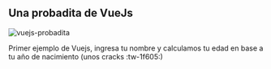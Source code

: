 ## Una probadita de VueJs

![vuejs-probadita](https://iprogramador.dev/wp-content/uploads/2020/10/ejemplo1-vuejs.png "vuejs-probadita")

Primer ejemplo de Vuejs, ingresa tu nombre y calculamos tu edad en base a tu año de nacimiento (unos cracks :tw-1f605:)
